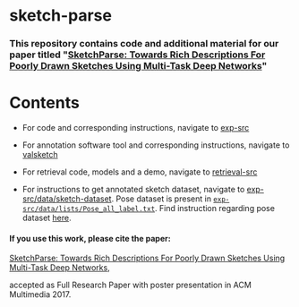 # sketch-parse

### This repository contains code and additional material for our paper titled "[SketchParse: Towards Rich Descriptions For Poorly Drawn Sketches Using Multi-Task Deep Networks](https://drive.google.com/file/d/0BxhUwxvLPO7TeHlrVGYzUFE5VFU/view?usp=sharing)"

# Contents
* For code and corresponding instructions, navigate to [exp-src](https://github.com/val-iisc/sketch-parse/tree/master/exp-src)

* For annotation software tool and corresponding instructions, navigate to [valsketch](https://github.com/val-iisc/sketch-parse/tree/master/valsketch)

* For retrieval code, models and a demo, navigate to [retrieval-src](https://github.com/val-iisc/sketch-parse/tree/master/retrieval-src)

* For instructions to get annotated sketch dataset, navigate to [exp-src/data/sketch-dataset](https://github.com/val-iisc/sketch-parse/tree/master/exp-src/data/sketch-dataset). Pose dataset is present in [`exp-src/data/lists/Pose_all_label.txt`](https://github.com/val-iisc/sketch-parse/blob/master/exp-src/data/lists/Pose_all_label.txt). Find instruction regarding pose dataset [here](https://github.com/val-iisc/sketch-parse/tree/master/exp-src/data/lists).



#### If you use this work, please cite the paper:

[SketchParse: Towards Rich Descriptions For Poorly Drawn Sketches Using Multi-Task Deep Networks](https://drive.google.com/file/d/0BxhUwxvLPO7TeHlrVGYzUFE5VFU/view?usp=sharing), 

accepted as Full Research Paper with poster presentation in ACM Multimedia 2017.
